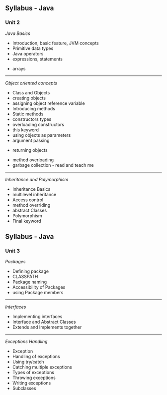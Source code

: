 ## Syllabus - Java

### Unit 2

*Java Basics*

- Introduction, basic feature, JVM concepts
- Primitive data types
- Java operators
- expressions, statements
+ arrays
---
*Object oriented concepts*

+ Class and Objects
+ creating objects
+ assigning object reference variable
+ Introducing methods
+ Static methods
+ constructors types
+ overloading constructors
+ this keyword
+ using objects as parameters
+ argument passing
- returning objects
+ method overloading
+ garbage collection - read and teach me
---
*Inheritance and Polymorphism*

+ Inheritance Basics
+ multilevel inheritance
+ Access control
+ method overriding
+ abstract Classes
+ Polymorphism
+ Final keyword


## Syllabus - Java
### Unit 3

*Packages*

- Defining package
- CLASSPATH
- Package naming
- Accessibility of Packages
- using Package members
---
*Interfaces*

- Implementing interfaces
- Interface and Abstract Classes
- Extends and Implements together
---
*Exceptions Handling*

- Exception
- Handling of exceptions
- Using try/catch
- Catching multiple exceptions
- Types of exceptions
- Throwing exceptions
- Writing exceptions
- Subclasses